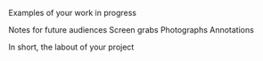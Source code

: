Examples of your work in progress

Notes for future audiences
Screen grabs
Photographs
Annotations

In short, the labout of your project
